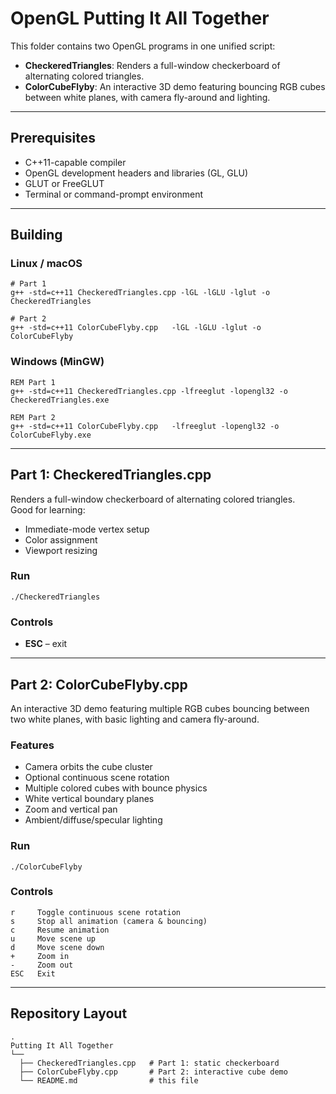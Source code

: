 # OpenGL Putting It All Together

This folder contains two OpenGL programs in one unified script:

- **CheckeredTriangles**: Renders a full-window checkerboard of alternating colored triangles.
- **ColorCubeFlyby**: An interactive 3D demo featuring bouncing RGB cubes between white planes, with camera fly-around and lighting.

---

## Prerequisites

- C++11-capable compiler  
- OpenGL development headers and libraries (GL, GLU)  
- GLUT or FreeGLUT  
- Terminal or command-prompt environment  

---

## Building

### Linux / macOS

    # Part 1
    g++ -std=c++11 CheckeredTriangles.cpp -lGL -lGLU -lglut -o CheckeredTriangles

    # Part 2
    g++ -std=c++11 ColorCubeFlyby.cpp   -lGL -lGLU -lglut -o ColorCubeFlyby

### Windows (MinGW)

    REM Part 1
    g++ -std=c++11 CheckeredTriangles.cpp -lfreeglut -lopengl32 -o CheckeredTriangles.exe

    REM Part 2
    g++ -std=c++11 ColorCubeFlyby.cpp   -lfreeglut -lopengl32 -o ColorCubeFlyby.exe

---

## Part 1: CheckeredTriangles.cpp

Renders a full-window checkerboard of alternating colored triangles.  
Good for learning:
- Immediate-mode vertex setup  
- Color assignment  
- Viewport resizing  

### Run

    ./CheckeredTriangles

### Controls

- **ESC** – exit  

---

## Part 2: ColorCubeFlyby.cpp

An interactive 3D demo featuring multiple RGB cubes bouncing between two white planes, with basic lighting and camera fly-around.

### Features

- Camera orbits the cube cluster  
- Optional continuous scene rotation  
- Multiple colored cubes with bounce physics  
- White vertical boundary planes  
- Zoom and vertical pan  
- Ambient/diffuse/specular lighting  

### Run

    ./ColorCubeFlyby

### Controls

    r     Toggle continuous scene rotation  
    s     Stop all animation (camera & bouncing)  
    c     Resume animation  
    u     Move scene up  
    d     Move scene down  
    +     Zoom in  
    -     Zoom out  
    ESC   Exit  

---

## Repository Layout

    .
    Putting It All Together
    └── 
      ├── CheckeredTriangles.cpp   # Part 1: static checkerboard
      ├── ColorCubeFlyby.cpp       # Part 2: interactive cube demo
      └── README.md                # this file
